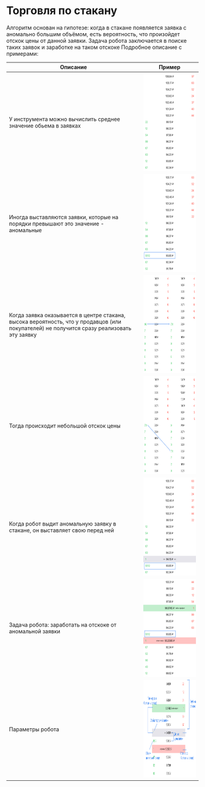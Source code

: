 # Торговля по стакану

Алгоритм основан на гипотезе: когда в стакане появляется заявка с аномально большим объёмом, есть вероятность, что произойдет отскок цены от данной заявки. Задача робота заключается в поиске таких заявок и заработке на таком отскоке
Подробное описание с примерами:

| Описание | Пример |
| ------ | ------ |
| У инструмента можно вычислить среднее значение обьема в заявках | <img src="https://github.com/AndreVasilev/Kwatoko/blob/main/TinkoffContestKwatoko/Resources/Tutorials/ContestStrategy/ContestStrategyTutorialPage-0.jpg?raw=true?raw=true" height="256"/> |
| Иногда выставляются заявки, которые на порядки превышают это значение - аномальные | <img src="https://github.com/AndreVasilev/Kwatoko/blob/main/TinkoffContestKwatoko/Resources/Tutorials/ContestStrategy/ContestStrategyTutorialPage-1.jpg?raw=true" height="256"/> |
| Когда заявка оказывается в центре стакана, высока вероятность, что у продавцов (или покупателей) не получится сразу реализовать эту заявку | <img src="https://github.com/AndreVasilev/Kwatoko/blob/main/TinkoffContestKwatoko/Resources/Tutorials/ContestStrategy/ContestStrategyTutorialPage-2.jpg?raw=true" height="256"/> |
| Тогда происходит небольшой отскок цены | <img src="https://github.com/AndreVasilev/Kwatoko/blob/main/TinkoffContestKwatoko/Resources/Tutorials/ContestStrategy/ContestStrategyTutorialPage-3.jpg?raw=true" height="256"/> |
| Когда робот выдит аномальную заявку в стакане, он выставляет свою перед ней | <img src="https://github.com/AndreVasilev/Kwatoko/blob/main/TinkoffContestKwatoko/Resources/Tutorials/ContestStrategy/ContestStrategyTutorialPage-4.jpg?raw=true" height="256"/> |
| Задача робота: заработать на отскоке от аномальной заявки | <img src="https://github.com/AndreVasilev/Kwatoko/blob/main/TinkoffContestKwatoko/Resources/Tutorials/ContestStrategy/ContestStrategyTutorialPage-5.jpg?raw=true" height="256"/> |
| Параметры робота | <img src="https://github.com/AndreVasilev/Kwatoko/blob/main/TinkoffContestKwatoko/Resources/Tutorials/ContestStrategy/ContestStrategyTutorialPage-6.jpg?raw=true" height="256"/> |